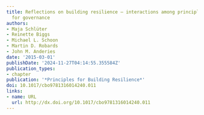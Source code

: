 ```yaml
---
title: Reflections on building resilience – interactions among principles and implications
  for governance
authors:
- Maja Schlüter
- Reinette Biggs
- Michael L. Schoon
- Martin D. Robards
- John M. Anderies
date: '2015-03-01'
publishDate: '2024-11-27T04:14:55.355584Z'
publication_types:
- chapter
publication: '*Principles for Building Resilience*'
doi: 10.1017/cbo9781316014240.011
links:
- name: URL
  url: http://dx.doi.org/10.1017/cbo9781316014240.011
---
```

